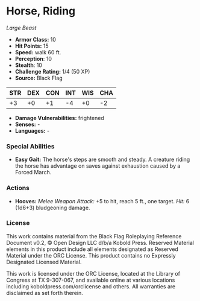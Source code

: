 # Horse, Riding

*Large* *Beast*

- **Armor Class:** 10
- **Hit Points:** 15 
- **Speed:** walk 60 ft.
- **Perception**: 10
- **Stealth**: 10
- **Challenge Rating:** 1/4 (50 XP)
- **Source:** Black Flag

| STR | DEX | CON | INT | WIS | CHA |
| --- | --- | --- | --- | --- | --- |
| +3 | +0 | +1 | -4 | +0 | -2 |

- **Damage Vulnerabilities:** frightened
- **Senses:** -
- **Languages:** -

### Special Abilities

- **Easy Gait:** The horse's steps are smooth and steady. A creature riding the horse has advantage on saves against exhaustion caused by a Forced March.

### Actions

- **Hooves:** _Melee Weapon Attack:_ +5 to hit, reach 5 ft., one target. _Hit:_ 6 (1d6+3) bludgeoning damage.


### License

This work contains material from the Black Flag Roleplaying Reference Document v0.2, © Open Design LLC d/b/a Kobold Press. Reserved Material elements in this product include all elements designated as Reserved Material under the ORC License. This product contains no Expressly Designated Licensed Material.

This work is licensed under the ORC License, located at the Library of Congress at TX 9-307-067, and available online at various locations including koboldpress.com/orclicense and others. All warranties are disclaimed as set forth therein.
